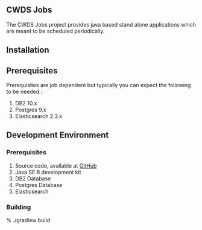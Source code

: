 ## CWDS Jobs

The CWDS Jobs project provides java based stand alone applications which are meant to be scheduled periodically.

## Installation

## Prerequisites
Prerequisites are job dependent but typically you can expect the following to be needed :

1.  DB2 10.x
2.  Postgres 9.x
3.  Elasticsearch 2.3.x

## Development Environment

### Prerequisites

1. Source code, available at [GitHub](https://github.com/ca-cwds/jobs)
1. Java SE 8 development kit
1. DB2 Database
1. Postgres Database
1. Elasticsearch

### Building

% ./gradlew build




